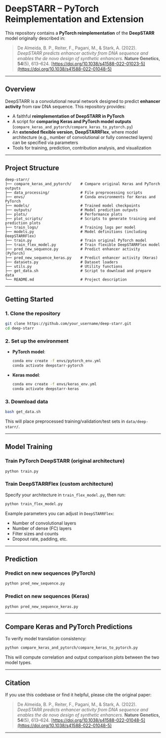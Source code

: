 # DeepSTARR – PyTorch Reimplementation and Extension

This repository contains a **PyTorch reimplementation** of the **DeepSTARR** model originally described in:

> De Almeida, B. P., Reiter, F., Pagani, M., & Stark, A. (2022).
> *DeepSTARR predicts enhancer activity from DNA sequence and enables the de novo design of synthetic enhancers.*
> **Nature Genetics, 54**(5), 613–624. [https://doi.org/10.1038/s41588-022-01023-5](https://doi.org/10.1038/s41588-022-01048-5)

---

## Overview

DeepSTARR is a convolutional neural network designed to predict **enhancer activity** from raw DNA sequence. This repository provides:

* A faithful **reimplementation of DeepSTARR in PyTorch**
* A script for **comparing Keras and PyTorch model outputs** (`compare_keras_and_pytorch/compare_keras_to_pytorch.py`)
* An **extended flexible version**, **DeepSTARRFlex**, where model architecture (e.g., number of convolutional or fully connected layers) can be specified via parameters
* Tools for training, prediction, contribution analysis, and visualization

---

## Project Structure

```
deep-starr/
├── compare_keras_and_pytorch/    # Compare original Keras and PyTorch outputs
├── data_processing/              # File preprocessing scripts
├── envs/                         # Conda environments for Keras and PyTorch
├── models/                       # Trained model checkpoints
├── outputs/                      # Model prediction outputs
├── plots/                        # Performance plots
├── plot_scripts/                 # Scripts to generate training and prediction plots
├── train_logs/                   # Training logs per model
├── models.py                     # Model definitions (including DeepSTARRFlex)
├── train.py                      # Train original PyTorch model
├── train_flex_model.py           # Train flexible DeepSTARRFlex model
├── pred_new_sequence.py          # Predict enhancer activity (PyTorch)
├── pred_new_sequence_keras.py    # Predict enhancer activity (Keras)
├── datasets.py                   # Dataset loaders
├── utils.py                      # Utility functions
├── get_data.sh                   # Script to download and prepare data
└── README.md                     # Project description
```

---

## Getting Started

### 1. Clone the repository

```bash
git clone https://github.com/your_username/deep-starr.git
cd deep-starr
```

### 2. Set up the environment

* **PyTorch model**:

  ```bash
  conda env create -f envs/pytorch_env.yml
  conda activate deepstarr-pytorch
  ```

* **Keras model**:

  ```bash
  conda env create -f envs/keras_env.yml
  conda activate deepstarr-keras
  ```

### 3. Download data

```bash
bash get_data.sh
```

This will place preprocessed training/validation/test sets in `data/deep-starr/`.

---

## Model Training

### Train PyTorch DeepSTARR (original architecture)

```bash
python train.py
```

### Train DeepSTARRFlex (custom architecture)

Specify your architecture in `train_flex_model.py`, then run:

```bash
python train_flex_model.py
```

Example parameters you can adjust in `DeepSTARRFlex`:

* Number of convolutional layers
* Number of dense (FC) layers
* Filter sizes and counts
* Dropout rate, padding, etc.

---

## Prediction

### Predict on new sequences (PyTorch)

```bash
python pred_new_sequence.py
```

### Predict on new sequences (Keras)

```bash
python pred_new_sequence_keras.py
```

---

## Compare Keras and PyTorch Predictions

To verify model translation consistency:

```bash
python compare_keras_and_pytorch/compare_keras_to_pytorch.py
```

This will compute correlation and output comparison plots between the two model types.

---

## Citation

If you use this codebase or find it helpful, please cite the original paper:

> De Almeida, B. P., Reiter, F., Pagani, M., & Stark, A. (2022).
> *DeepSTARR predicts enhancer activity from DNA sequence and enables the de novo design of synthetic enhancers.*
> **Nature Genetics, 54**(5), 613–624. [https://doi.org/10.1038/s41588-022-01048-5](https://doi.org/10.1038/s41588-022-01048-5)
> 

---
